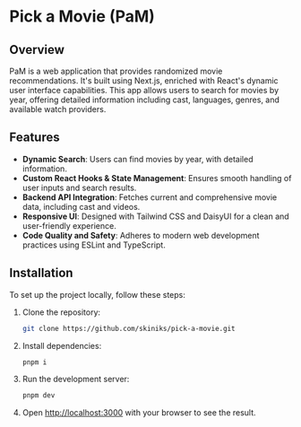 # Pick a Movie (PaM)

## Overview

PaM is a web application that provides randomized movie recommendations. It's built using Next.js, enriched with React's dynamic user interface capabilities. This app allows users to search for movies by year, offering detailed information including cast, languages, genres, and available watch providers.

## Features

- **Dynamic Search**: Users can find movies by year, with detailed information.
- **Custom React Hooks & State Management**: Ensures smooth handling of user inputs and search results.
- **Backend API Integration**: Fetches current and comprehensive movie data, including cast and videos.
- **Responsive UI**: Designed with Tailwind CSS and DaisyUI for a clean and user-friendly experience.
- **Code Quality and Safety**: Adheres to modern web development practices using ESLint and TypeScript.

## Installation

To set up the project locally, follow these steps:

1. Clone the repository:
   ```bash
   git clone https://github.com/skiniks/pick-a-movie.git
    ```
2. Install dependencies:
    ```bash
    pnpm i
    ```
3. Run the development server:
    ```bash
    pnpm dev
    ```
4. Open [http://localhost:3000](http://localhost:3000) with your browser to see the result.
